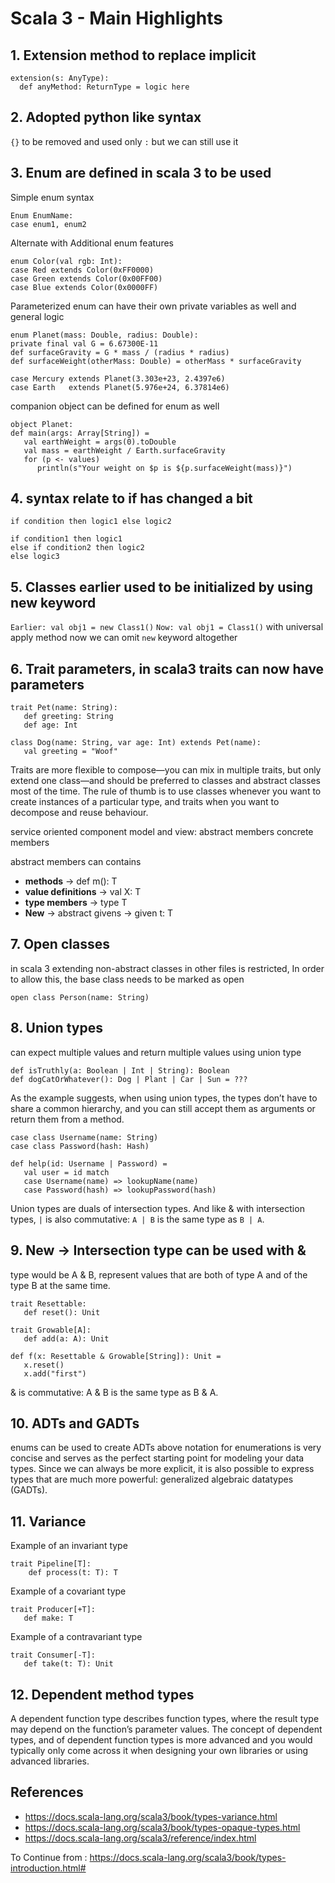 # Scala 3 - Main Highlights

## 1. Extension method to replace implicit
   ```
   extension(s: AnyType):
     def anyMethod: ReturnType = logic here
   ```

## 2. Adopted python like syntax
   `{}` to be removed and used only `:` but we can still use it

## 3. Enum are defined in scala 3 to be used
   Simple enum syntax
   ```
   Enum EnumName:
   case enum1, enum2
   ```

   Alternate with Additional enum features
   ```
   enum Color(val rgb: Int):
   case Red extends Color(0xFF0000)
   case Green extends Color(0x00FF00)
   case Blue extends Color(0x0000FF)
   ```
   
   Parameterized enum can have their own private variables as well and general logic
   ```
   enum Planet(mass: Double, radius: Double):
   private final val G = 6.67300E-11
   def surfaceGravity = G * mass / (radius * radius)
   def surfaceWeight(otherMass: Double) = otherMass * surfaceGravity

   case Mercury extends Planet(3.303e+23, 2.4397e6)
   case Earth   extends Planet(5.976e+24, 6.37814e6)
   ```

   companion object can be defined for enum as well
   ```
   object Planet:
   def main(args: Array[String]) =
      val earthWeight = args(0).toDouble
      val mass = earthWeight / Earth.surfaceGravity
      for (p <- values)
         println(s"Your weight on $p is ${p.surfaceWeight(mass)}")
   ```

## 4. syntax relate to if has changed a bit
   `if condition then logic1 else logic2`
   ```
   if condition1 then logic1
   else if condition2 then logic2
   else logic3
   ```

## 5. Classes earlier used to be initialized by using new keyword
   `Earlier: val obj1 = new Class1()`
   `Now: val obj1 = Class1()`
   with universal apply method now we can omit `new` keyword altogether

## 6. Trait parameters, in scala3 traits can now have parameters
   ```
   trait Pet(name: String):
      def greeting: String
      def age: Int

   class Dog(name: String, var age: Int) extends Pet(name):
      val greeting = "Woof"
   ```

   Traits are more flexible to compose—you can mix in multiple traits,
   but only extend one class—and should be preferred to classes and abstract classes most of the time.
   The rule of thumb is to use classes whenever you want to create instances of a particular type,
   and traits when you want to decompose and reuse behaviour.

   service oriented component model and view:
   abstract members
   concrete members

   abstract members can contains
   - **methods** -> def m(): T
   - **value definitions** -> val X: T
   - **type members** -> type T
   - **New** -> abstract givens -> given t: T


## 7. Open classes
   in scala 3 extending non-abstract classes in other files is restricted,
   In order to allow this, the base class needs to be marked as open

   `open class Person(name: String)`

## 8. Union types
   can expect multiple values and return multiple values using union type
   ```
   def isTruthly(a: Boolean | Int | String): Boolean
   def dogCatOrWhatever(): Dog | Plant | Car | Sun = ???
   ```
   As the example suggests, when using union types, the types don’t have to share a common hierarchy,
   and you can still accept them as arguments or return them from a method.
   ```
   case class Username(name: String)
   case class Password(hash: Hash)

   def help(id: Username | Password) =
      val user = id match
      case Username(name) => lookupName(name)
      case Password(hash) => lookupPassword(hash)
   ```

   Union types are duals of intersection types. And like & with intersection types,
   `|` is also commutative: `A | B` is the same type as `B | A`.

## 9. New -> Intersection type can be used with &
   type would be A & B, represent values that are both of type A and of the type B at
   the same time.
   ```
   trait Resettable:
      def reset(): Unit
   
   trait Growable[A]:
      def add(a: A): Unit
   
   def f(x: Resettable & Growable[String]): Unit =
      x.reset()
      x.add("first")
   ```

   & is commutative: A & B is the same type as B & A.

## 10. ADTs and GADTs
   enums can be used to create ADTs
   above notation for enumerations is very concise and
   serves as the perfect starting point for modeling your data types.
   Since we can always be more explicit,
   it is also possible to express types that are much more powerful:
   generalized algebraic datatypes (GADTs).

## 11. Variance
   Example of an invariant type
   ```
   trait Pipeline[T]:
       def process(t: T): T
   ```

   Example of a covariant type
   ```
   trait Producer[+T]:
      def make: T
   ```

   Example of a contravariant type
   ```
   trait Consumer[-T]:
      def take(t: T): Unit
   ```

## 12. Dependent method types
   A dependent function type describes function types,
   where the result type may depend on the function’s parameter values.
   The concept of dependent types, and of dependent function types is more advanced and
   you would typically only come across it when designing your own libraries or using advanced libraries.

## References
 - https://docs.scala-lang.org/scala3/book/types-variance.html
 - https://docs.scala-lang.org/scala3/book/types-opaque-types.html
 - https://docs.scala-lang.org/scala3/reference/index.html

To Continue from : https://docs.scala-lang.org/scala3/book/types-introduction.html#

